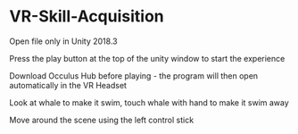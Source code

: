 # VR-Skill-Acquisition

Open file only in Unity 2018.3

Press the play button at the top of the unity window to start the experience

Download Occulus Hub before playing - the program will then open automatically in the VR Headset

Look at whale to make it swim, touch whale with hand to make it swim away

Move around the scene using the left control stick
